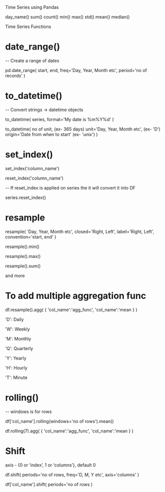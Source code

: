 Time Series using Pandas

day_name()
sum()
count()
min()
max()
std()
mean()
median()


Time Series Functions

# date_range()
-- Create a range of dates

pd.date_range(
    start,
    end,
    freq='Day, Year, Month etc',
    period='no of records'
)

# to_datetime()
-- Convert strings → datetime objects

to_datetime(
    series,
    format='My date is %m%Y%d'
)

to_datetime(
    no of unit, (ex- 365 days)
    unit='Day, Year, Month etc', (ex- 'D')
    origin='Date from when to start' (ex- 'unix')
)

# set_index()
set_index('column_name')

reset_index('column_name') 

-- If reset_index is applied on series the it will convert it into DF

series.reset_index()

# resample
resample(
    'Day, Year, Month etc',
    closed='Right, Left',
    label='Right, Left',
    convention='start, end'
)

resample().min()

resample().max()

resample().sum()

and more

# To add multiple aggregation func 
df.resample().agg(
    {
        'col_name':'agg_func',
        'col_name':'mean
    }
)

'D': Daily

'W': Weekly

'M': Monthly

'Q': Quarterly

'Y': Yearly

'H': Hourly

'T': Minute

# rolling()
-- windows is for rows

df['col_name'].rolling(windows='no of rows').mean()

df.rolling(7).agg(
    {
        'col_name':'agg_func',
        'col_name':'mean
    }
)

# Shift
axis - {0 or ‘index’, 1 or ‘columns’}, default 0

df.shift(
    periods='no of rows,
    freq='D, M, Y etc',
    axis='columns'
)

df['col_name'].shift(
    periods='no of rows
)
